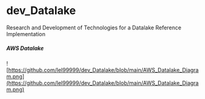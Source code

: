 # dev_Datalake
Research and Development of Technologies for a Datalake Reference Implementation

##### AWS Datalake

![https://github.com/lel99999/dev_Datalake/blob/main/AWS_Datalake_Diagram.png](https://github.com/lel99999/dev_Datalake/blob/main/AWS_Datalake_Diagram.png) <br/>
